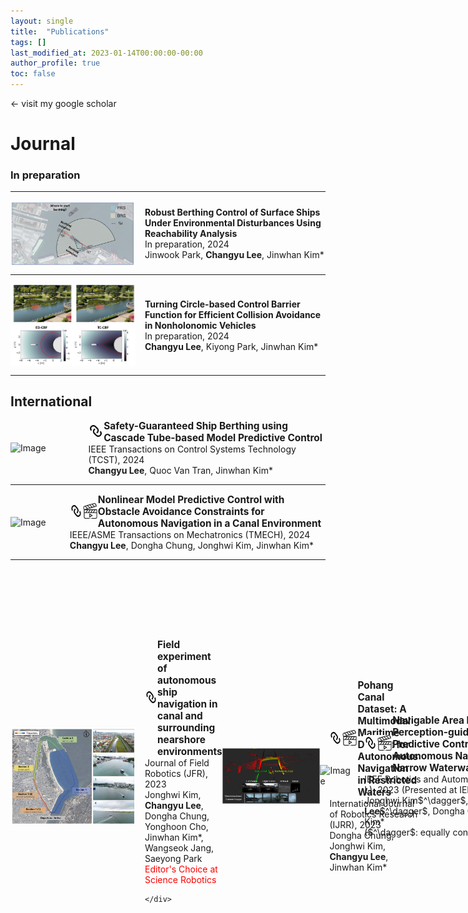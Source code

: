 ```yaml
---
layout: single
title:  "Publications"
tags: []
last_modified_at: 2023-01-14T00:00:00-00:00
author_profile: true
toc: false
---
```


&larr; visit my google scholar

# Journal

<!-- ### --In preparation--

Tube-based LOS-MPC for Underactuated Ship Path Following -->

<!-- PVKO-Pohang SI Data + Koopman MPC -->


<!-- "Safety-guranteed Ship control ~ using DKTMPC (Deep Koopman operator TMPC)" T -->

<!-- Dongha Chung, Jonghwi Kim, ***Changyu Lee***, Jinwhan Kim*, "Pohang Canal Dataset: A Multimodal Maritime Dataset for Autonomous Navigation in Restricted Waters", In prep., 2023

***Changyu Lee***, Quoc Van Tran, Jinwhan Kim*, "Safety-Guaranteed Ship Berthing using Cascade Tube-based Model Predictive Control", In prep., 2023

Jonghwi Kim, ***Changyu Lee***, Dongha Chung, Jinwhan Kim*, "Navigable Area Detection and Path Folloing Control for Autonomous Ship Navigation in Narrow Waterways", under review, 2023 -->

<!-- ![IMAGE ALT TEXT HERE](/fig/ncbf.jpg) -->


<!-- ${\color{blue}\it 11.}$ ***Changyu Lee***, Jinwhan Kim*, "Robust Trajectory Planning and Control for Quadrotor", IEEE Control Systems Letters (L-CSS) -->

<!-- ![IMAGE ALT TEXT HERE](/fig/lcss.gif) -->


<!-- ![IMAGE ALT TEXT HERE](/fig/lcss_proposed.gif) -->

<!-- ### --Under revision-- -->


### In preparation

---

<div style="display: flex; align-items: center;">
    <img src="/fig/docking.png" alt="Image" style="width: 200px; margin-right: 15px;">
    <div>
        <b>Robust Berthing Control of Surface Ships Under Environmental Disturbances Using Reachability Analysis</b> <br>
        In preparation, 2024  <br>
        Jinwook Park, <b>Changyu Lee</b>, Jinwhan Kim* <br>
    </div>
</div>

---

<div style="display: flex; align-items: center;">
    <img src="/fig/cbfj.png" alt="Image" style="width: 200px; margin-right: 15px;">
    <div>
        <b>Turning Circle-based Control Barrier Function for Efficient Collision Avoidance in Nonholonomic Vehicles</b><br>
        In preparation, 2024  <br>
        <b>Changyu Lee</b>, Kiyong Park, Jinwhan Kim* <br>
    </div>
</div>

---


## International

<div style="display: flex; align-items: center;">
    <img src="/fig/TCST.gif" alt="Image" style="width: 200px; margin-right: 15px;">
    <div>
        <div style="display: flex; align-items: center;">
            <a href="https://ieeexplore.ieee.org/document/10472334">
                <img src="/fig/icon.png" style="width:25px;height:25px; margin-right: 20px;">
            </a> <br>
            <p style="font-size:110%; margin: 0;">
                <b>Safety-Guaranteed Ship Berthing using Cascade Tube-based Model Predictive Control</b>
            </p>
        </div>
        IEEE Transactions on Control Systems Technology (TCST), 2024  <br>
        <b>Changyu Lee</b>, Quoc Van Tran, Jinwhan Kim*
    </div>
</div>

---



<div style="display: flex; align-items: center;">
    <img src="/fig/TMECH.gif" alt="Image" style="width: 200px; margin-right: 15px;">
    <div>
        <div style="display: flex; align-items: center;">
            <a href="https://ieeexplore.ieee.org/document/10258470">
                <img src="/fig/icon.png" style="width:25px;height:25px; margin-right: 20px;">
            </a>
            <a href="https://www.youtube.com/watch?v=p2MESqGvOSE&t=37s&ab_channel=CKLee">
                <img src="/fig/video.png" style="width:25px;height:25px; margin-right: 25px;">
            </a> <br>
            <p style="font-size:110%; margin: 0;">
                <b>Nonlinear Model Predictive Control with Obstacle Avoidance Constraints for Autonomous Navigation in a Canal Environment</b>
            </p>
        </div>
        IEEE/ASME Transactions on Mechatronics (TMECH), 2024  <br>
        <b>Changyu Lee</b>, Dongha Chung, Jonghwi Kim, Jinwhan Kim* <br> 
    </div>
</div>


---

<div style="display: flex; align-items: center;">
    <img src="/fig/jfr.png" alt="Image" style="width: 200px; margin-right: 15px;">
    <div>
        <div style="display: flex; align-items: center;">
            <a href="https://onlinelibrary.wiley.com/doi/full/10.1002/rob.22262">
                <img src="/fig/icon.png" style="width:25px;height:25px; margin-right: 20px;">
            </a> <br>
            <p style="font-size:110%; margin: 0;">
                <b>Field experiment of autonomous ship navigation in canal and surrounding nearshore environments</b>
            </p>
        </div>
        Journal of Field Robotics (JFR), 2023  <br>
        Jonghwi Kim, <b>Changyu Lee</b>, Dongha Chung, Yonghoon Cho, Jinwhan Kim*, Wangseok Jang, Saeyong Park   <br>
        <a href="https://www.science.org/doi/10.1126/scirobotics.adm9464" style="text-decoration:none" > <font color="red">Editor's Choice at Science Robotics </font> </a>
     
    </div>
</div>

---

<div style="display: flex; align-items: center;">
    <img src="/fig/ijrr.jpeg" alt="Image" style="width: 200px; margin-right: 15px;">
    <div>
        <div style="display: flex; align-items: center;">
            <a href="https://journals.sagepub.com/doi/10.1177/02783649231191145">
                <img src="/fig/icon.png" style="width:25px;height:25px; margin-right: 20px;">
            </a>
            <a href="https://www.youtube.com/watch?v=dMfJOH9g3Bk&t=27s">
                <img src="/fig/video.png" style="width:25px;height:25px; margin-right: 25px;">
            </a> <br>
            <p style="font-size:110%; margin: 0;">
                <b>Pohang Canal Dataset: A Multimodal Maritime Dataset for Autonomous Navigation in Restricted Waters</b>
            </p>
        </div>
        International Journal of Robotics Research (IJRR), 2023  <br>
        Dongha Chung, Jonghwi Kim, <b>Changyu Lee</b>, Jinwhan Kim*  <br>
    </div>
</div>

---


<div style="display: flex; align-items: center;">
    <img src="/fig/RAL.gif" alt="Image" style="width: 200px; margin-right: 15px;">
    <div>
        <div style="display: flex; align-items: center;">
            <a href="https://ieeexplore.ieee.org/document/10172331">
                <img src="/fig/icon.png" style="width:25px;height:25px; margin-right: 20px;">
            </a>
            <a href="https://ieeexplore.ieee.org/document/10172331/media#media">
                <img src="/fig/video.png" style="width:25px;height:25px; margin-right: 25px;">
            </a> <br>
            <p style="font-size:110%; margin: 0;">
                <b>Navigable Area Detection and Perception-guided Model Predictive Control for Autonomous Navigation in Narrow Waterways</b>
            </p>
        </div>
        IEEE Robotics and Automation Letters (RA-L), 2023 (Presented at IEEE ICRA 2024)  <br>
        Jonghwi Kim$^\dagger$, <b>Changyu Lee</b>$^\dagger$, Dongha Chung, Jinwhan Kim*  <br>
        ($^\dagger$: equally contributed) 
    </div>
</div>

---

<div style="display: flex; align-items: center;">
    <img src="/fig/auro.png" alt="Image" style="width: 200px; margin-right: 15px;">
    <div>
        <div style="display: flex; align-items: center;">
            <a href="https://link.springer.com/article/10.1007/s10514-023-10114-8">
                <img src="/fig/icon.png" style="width:25px;height:25px; margin-right: 20px;">
            </a> <br>
            <p style="font-size:110%; margin: 0;">
                <b>A learning-based approach to surface vehicle dynamics modeling for robust multistep prediction</b>
            </p>
        </div>
        Autonomous Robots, 2023  <br>
        Junwoo Jang, <b>Changyu Lee</b>, Jinwhan Kim*  
    </div>
</div>


---

<div style="display: flex; align-items: center;">
    <img src="/fig/CEP.jpg" alt="Image" style="width: 200px; margin-right: 15px;">
    <div>
        <div style="display: flex; align-items: center;">
            <a href="https://www.sciencedirect.com/science/article/pii/S0967066123001028">
                <img src="/fig/icon.png" style="width:25px;height:25px; margin-right: 20px;">
            </a> <br>
            <p style="font-size:110%; margin: 0;">
                <b>Model Predictive Anti-spin Thruster Control for Efficient Ship Propulsion in Irregular Waves</b>
            </p>
        </div>
        Control Engineering Practice, 2023  <br>
        <b>Changyu Lee</b>, Jinwhan Kim*  
    </div>
</div>

---

<div style="display: flex; align-items: center;">
    <img src="/fig/tcns.png" alt="Image" style="width: 200px; margin-right: 15px;">
    <div>
        <div style="display: flex; align-items: center;">
            <a href="https://ieeexplore.ieee.org/document/10076261">
                <img src="/fig/icon.png" style="width:25px;height:25px; margin-right: 20px;">
            </a> <br>
            <p style="font-size:110%; margin: 0;">
                <b>Robust Bearing-based Formation Tracking Control of Underactuated Surface Vessels: An Output Regulation Approach</b>
            </p>
        </div>
        IEEE Transactions on Control of Network Systems, 2023  <br>
        Quoc Van Tran*, <b>Changyu Lee</b>, Jinwhan Kim, Hoang Quang Nguyen 
    </div>
</div>


---

<div style="display: flex; align-items: center;">
    <img src="/fig/sl.jpg" alt="Image" style="width: 200px; margin-right: 15px;">
    <div>
        <div style="display: flex; align-items: center;">
            <a href="https://ieeexplore.ieee.org/document/9747982">
                <img src="/fig/icon.png" style="width:25px;height:25px; margin-right: 20px;">
            </a> <br>
            <p style="font-size:110%; margin: 0;">
                <b>Ambiguity Resolution Between Constant Velocity and Coordinated Turn Models for Multimodel Target Tracking</b>
            </p>
        </div>
        IEEE Sensors Letters, 2022  <br>
        Junwoo Jang, <b>Changyu Lee</b>, Jinwhan Kim*
    </div>
</div>

---


## Domestic


<div style="display: flex; align-items: center;">
    <img src="/fig/JOET.jpg" alt="Image" style="width: 200px; margin-right: 15px;">
    <div>
        <div style="display: flex; align-items: center;">
        <a href="https://www.joet.org/m/journal/view.php?number=3108">
                <img src="/fig/icon.png" style="width:25px;height:25px; margin-right: 20px;">
            </a> <br>
            <p style="font-size:110%; margin: 0;">
                <b>Trajectory Optimization for Autonomous Berthing of a Twin-Propeller Twin-Rudder Ship</b>
            </p>
        </div>
        Journal of Ocean Engineering and Technology (한국해양공학회지), 2023  <br>
        <b>Changyu Lee</b>, Jinwhan Kim*
    </div>
</div>

---


<div style="display: flex; align-items: center;">
    <img src="/fig/mbz.png" alt="Image" style="width: 200px; margin-right: 15px;">
    <div>
        <div style="display: flex; align-items: center;">
        <a href="https://www.dbpia.co.kr/pdf/pdfView.do?nodeId=NODE11157020">
                <img src="/fig/icon.png" style="width:25px;height:25px; margin-right: 20px;">
            </a> <br>
            <p style="font-size:110%; margin: 0;">
                <b>2023 MBZIRC Maritime Grand Challenge 대회 소개</b>
            </p>
        </div>
        로봇과 인간, 2022  <br>
        <b>Changyu Lee</b>, Kyungseo Kim, Jinwhan Kim*
    </div>
</div>

---

<div style="display: flex; align-items: center;">
    <img src="/fig/ICROS.jpg" alt="Image" style="width: 200px; margin-right: 15px;">
    <div>
        <div style="display: flex; align-items: center;">
        <a href="https://www.kci.go.kr/kciportal/ci/sereArticleSearch/ciSereArtiView.kci?sereArticleSearchBean.artiId=ART002585054">
                <img src="/fig/icon.png" style="width:25px;height:25px; margin-right: 20px;">
            </a> <br>
            <p style="font-size:110%; margin: 0;">
                <b>Stochastic model predictive control for motion control of an underactuated underwater vehicle</b>
            </p>
        </div>
        Journal of Institute of Control, Robotics and Systems (제어로봇시스템학회지), 2020  <br>
        <b>Changyu Lee</b>, Junwoo Jang, Jinwhan Kim*
    </div>
</div>


---

# Conference
## International

<div style="display: flex; align-items: center;">
    <img src="/fig/CDC.jpg" alt="Image" style="width: 200px; margin-right: 15px;">
    <div>
        <div style="display: flex; align-items: center;">
        <a href="https://ieeexplore.ieee.org/abstract/document/10384235">
                <img src="/fig/icon.png" style="width:25px;height:25px; margin-right: 20px;">
            </a> <br>
            <p style="font-size:110%; margin: 0;">
                <b>Parameter-Varying Koopman Operator for Nonlinear System Modeling and Control</b>
            </p>
        </div>
        62nd IEEE Conference on Decision and Control (CDC), 2023  <br>
        <b>Changyu Lee</b>, Kiyong Park, Jinwhan Kim*
    </div>
</div>

---


<div style="display: flex; align-items: center;">
    <img src="/fig/wc.png" alt="Image" style="width: 200px; margin-right: 15px;">
    <div>
        <div style="display: flex; align-items: center;">
        <a href="https://www.sciencedirect.com/science/article/pii/S240589632302219X">
                <img src="/fig/icon.png" style="width:25px;height:25px; margin-right: 20px;">
            </a> <br>
            <p style="font-size:110%; margin: 0;">
                <b>Robust Ship Berthing Control with Wind Disturbance Compensation using Reachability Analysis</b>
            </p>
        </div>
        22nd IFAC World Congress, 2023  <br>
        Jinwook Park, <b>Changyu Lee</b>, Jinwhan Kim*
    </div>
</div>

---

<div style="display: flex; align-items: center;">
    <img src="/fig/ur2.png" alt="Image" style="width: 200px; margin-right: 15px;">
    <div>
        <div style="display: flex; align-items: center;">
        <a href="https://ieeexplore.ieee.org/document/10202550">
                <img src="/fig/icon.png" style="width:25px;height:25px; margin-right: 20px;">
            </a> <br>
            <p style="font-size:110%; margin: 0;">
                <b>Robust Path Tracking and Obstacle Avoidance of Autonomous Ship using Stochastic Model Predictive Control</b>
            </p>
        </div>
        20th International Conference on Ubiquitous Robots (UR), 2023  <br>
        Kiyong Park, <b>Changyu Lee</b>, Jinwhan Kim*
    </div>
</div>

---

<div style="display: flex; align-items: center;">
    <img src="/fig/CAMS2.jpg" alt="Image" style="width: 200px; margin-right: 15px;">
    <div>
        <div style="display: flex; align-items: center;">
        <a href="https://www.sciencedirect.com/science/article/pii/S2405896322024922">
                <img src="/fig/icon.png" style="width:25px;height:25px; margin-right: 20px;">
            </a> <br>
            <p style="font-size:110%; margin: 0;">
                <b>Robust Path Tracking and Obstacle Avoidance Using Tube-Based Model Predictive Control for Surface Vehicles</b>
            </p>
        </div>
        14th IFAC Conference on Control Applications in Marine Systems, Robotics, and Vehicles (CAMS), 2022  <br>
        <b>Changyu Lee</b>, Quoc Van Tran, Jinwhan Kim*
    </div>
</div>

---

<div style="display: flex; align-items: center;">
    <img src="/fig/CAMS1.jpg" alt="Image" style="width: 200px; margin-right: 15px;">
    <div>
        <div style="display: flex; align-items: center;">
        <a href="https://www.sciencedirect.com/science/article/pii/S2405896321015196">
                <img src="/fig/icon.png" style="width:25px;height:25px; margin-right: 20px;">
            </a> <br>
            <p style="font-size:110%; margin: 0;">
                <b>Energy Efficient Control for Electric Ship Propulsion Considering Thrust Fluctuation in Regular Waves</b>
            </p>
        </div>
        13th IFAC Conference on Control Applications in Marine Systems, Robotics, and Vehicles (CAMS), 2021  <br>
        <b>Changyu Lee</b>, Jinwhan Kim*
    </div>
</div>

---

<div style="display: flex; align-items: center;">
    <img src="/fig/UR.jpg" alt="Image" style="width: 200px; margin-right: 15px;">
    <div>
        <div style="display: flex; align-items: center;">
        <a href="https://ieeexplore.ieee.org/document/8768710">
                <img src="/fig/icon.png" style="width:25px;height:25px; margin-right: 20px;">
            </a> <br>
            <p style="font-size:110%; margin: 0;">
                <b>Nonlinear Model Predictive Control of an Autonomous Underwater Vehicle for Terrain Profile Tracking</b>
            </p>
        </div>
        16th International Conference on Ubiquitous Robots (UR), 2019  <br>
        <b>Changyu Lee</b>, Jinwhan Kim*
    </div>
</div>

---


## Domestic

김응현, ***이찬규***, 김진환*, "혼잡한 보행자 공간에서 운용되는 모바일 로봇 자율주행을 위한 경로계획", 한국로봇학회 한국로봇종합학술대회, 2024 ${\color{red}{\text{ (Most Outstanding Paper Award)}}}$

정동하, 김종휘, ***이찬규***, 김진환*, "자율운항 연구를 위한 다중 센서 데이터 소개", 한국해양공학회, 2023

김종휘, 정동하, ***이찬규***, 김진환*, "가항영역 탐지를 통한 운하 환경에서의 자율 경로 생성", 대한조선학회, 2023

박기용, ***이찬규***, 김진환*, "비선형 모델 예측 제어 기법을 이용한 두 개의 전방향 추진기를 갖는 선박의 자동 접안", 한국로봇학회 한국로봇종합학술대회, 2023. 02.

***이찬규***, 김진환*, "선박을 위한 강인한 모델예측제어기반 경로 추종 및 장애물 회피", 제어로봇시스템학회, 2022. 06.

***이찬규***, 김진환*, "불규칙파 중 전기추진선박의 에너지 효율 향상을 위한 모델예측제어", 한국해양과학기술협의회 공동학술대회, 2022.06.

***이찬규***, 정동하, 김종휘, 조용훈, 김진환*, 최휘용, 이준식, "포항 운하에서의 자율 운항 실험을 위한 최적 경로 추종", 대한조선학회 추계학술대회, 2021.11.

김종휘, 정동하, ***이찬규***, 조용훈, 김진환*, 장왕석, 박세용, "포항 운하에서의 자율 운항 실험을 위한 다중 센서 융합", 한국해양공학회 추계학술대회, 2021.10.

***이찬규***, 김진환*, "파랑 중 전기추진선박의 에너지 효율 향상을 위한 모델예측제어", 한국해양과학기술협의회 공동학술대회, 2021.05.

***이찬규***, 김진환*, "쌍축 쌍타 선박의 자동접안을 위한 모델예측제어", 한국해양과학기술협의회 공동학술대회, 2020.07. ${\color{red}{\text{ (Outstanding Student Paper Presentation Award)}}}$

장준우, ***이찬규***, 김진환*, "표적 운동 추정 과정에서의 다중모델 기반 필터의 모호성 해결", 제어로봇시스템학회, 2019. 05.

김종휘, 김근환, ***이찬규***, 김진환*, 이필엽, "단안 카메라 영상을 이용한 합성곱 신경망 기반 선박 탐지 및 추적", 한국해양공학회 추계학술대회, 2018.11.




<!-- 
---


# Reviewer Experiences

## Journal

- IEEE Transactions on Control Systems Technology
- IEEE Control Systems Letters
- International Journal of Naval Architecture and Ocean Engineering


## Conference

- IEEE Conference on Decision and Control
- IFAC World Congress
-  IFAC Conference on Control Applications in Marine Systems, Robotics, and Vehicles. -->